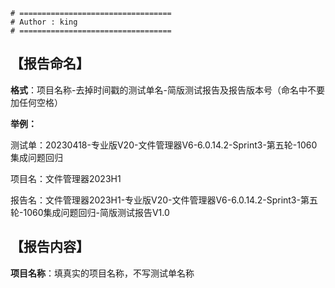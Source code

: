```shell
# ==================================
# Author : king
# ==================================
```
## 【报告命名】

**格式**：项目名称-去掉时间戳的测试单名-简版测试报告及报告版本号（命名中不要加任何空格）

**举例：**

测试单：20230418-专业版V20-文件管理器V6-6.0.14.2-Sprint3-第五轮-1060集成问题回归

项目名：文件管理器2023H1

报告名：文件管理器2023H1-专业版V20-文件管理器V6-6.0.14.2-Sprint3-第五轮-1060集成问题回归-简版测试报告V1.0

## 【报告内容】

**项目名称**：填真实的项目名称，不写测试单名称
